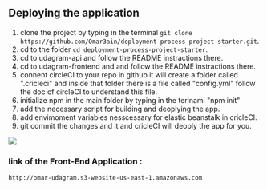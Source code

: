 ## Deploying the application

1. clone the project by typing in the terminal `git clone https://github.com/Omar3ain/deployment-process-project-starter.git`.
2. cd to the folder `cd deployment-process-project-starter`.
3. cd to udagram-api and follow the README instractions there.
4. cd to udagram-frontend and and follow the README instractions there.
5. connent circleCI to your repo in github it will create a folder called ".cricleci" and inside that folder there is a file called "config.yml" follow the doc of circleCI to understand this file.
6. initialize npm in the main folder by typing in the terinaml "npm init"
7. add the necessary script for building and deoplying the app.
8. add envimoment variables nesscessary for elastic beanstalk in cricleCI.
9. git commit the changes and it and cricleCI will deoply the app for you.
<img src="/screenshots/sercet keys.PNG">

### link of the Front-End Application :
    http://omar-udagram.s3-website-us-east-1.amazonaws.com